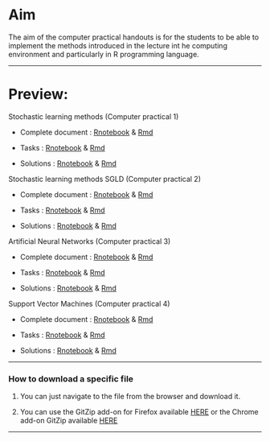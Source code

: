<!-- -------------------------------------------------------------------------------- -->

<!-- Copyright 2021 Georgios Karagiannis -->

<!-- georgios.karagiannis@durham.ac.uk -->
<!-- Associate Professor -->
<!-- Department of Mathematical Sciences, Durham University, Durham,  UK  -->

<!-- This file is part of Bayesian_Statistics_Michaelmas_2021 (MATH3341/4031 Bayesian Statistics III/IV) -->
<!-- which is the material of the course (MATH3341/4031 Bayesian Statistics III/IV) -->
<!-- taught by Georgios P. Katagiannis in the Department of Mathematical Sciences   -->
<!-- in the University of Durham  in Michaelmas term in 2019 -->

<!-- Bayesian_Statistics_Michaelmas_2021 is free software: you can redistribute it and/or modify -->
<!-- it under the terms of the GNU General Public License as published by -->
<!-- the Free Software Foundation version 3 of the License. -->

<!-- Bayesian_Statistics_Michaelmas_2021 is distributed in the hope that it will be useful, -->
<!-- but WITHOUT ANY WARRANTY; without even the implied warranty of -->
<!-- MERCHANTABILITY or FITNESS FOR A PARTICULAR PURPOSE.  See the -->
<!-- GNU General Public License for more details. -->

<!-- You should have received a copy of the GNU General Public License -->
<!-- along with Bayesian_Statistics_Michaelmas_2021  If not, see <http://www.gnu.org/licenses/>. -->

<!-- -------------------------------------------------------------------------------- -->

<!-- -------------------------------------------------------------------------------- -->

<!-- Copyright 2019 Georgios Karagiannis -->

<!-- georgios.karagiannis@durham.ac.uk -->
<!-- Assistant Professor -->
<!-- Department of Mathematical Sciences, Durham University, Durham,  UK  -->

<!-- This file is part of Bayesian_Statistics (MATH3341/4031 Bayesian Statistics III/IV) -->
<!-- which is the material of the course (MATH3341/4031 Bayesian Statistics III/IV) -->
<!-- taught by Georgios P. Katagiannis in the Department of Mathematical Sciences   -->
<!-- in the University of Durham  in Michaelmas term in 2019 -->

<!-- Bayesian_Statistics is free software: you can redistribute it and/or modify -->
<!-- it under the terms of the GNU General Public License as published by -->
<!-- the Free Software Foundation version 3 of the License. -->

<!-- Bayesian_Statistics is distributed in the hope that it will be useful, -->
<!-- but WITHOUT ANY WARRANTY; without even the implied warranty of -->
<!-- MERCHANTABILITY or FITNESS FOR A PARTICULAR PURPOSE.  See the -->
<!-- GNU General Public License for more details. -->

<!-- You should have received a copy of the GNU General Public License -->
<!-- along with Bayesian_Statistics  If not, see <http://www.gnu.org/licenses/>. -->

<!-- -------------------------------------------------------------------------------- -->


Aim
===

The aim of the computer practical handouts is for the students to be able to implement the methods introduced in the lecture int he computing environment and particularly in R programming language. 

------------------------------------------------------------------------

Preview:
========

Stochastic learning methods (Computer practical 1)

-   Complete document : [Rnotebook](http://htmlpreview.github.io/?https://github.com/georgios-stats/Machine_Learning_and_Neural_Networks_III_Epiphany_2023/blob/main/Computer_practical/Stochastic_learning_methods.nb.html) & [Rmd](https://github.com/georgios-stats/Machine_Learning_and_Neural_Networks_III_Epiphany_2023/blob/main/Computer_practical/Stochastic_learning_methods.Rmd)  

-   Tasks : [Rnotebook](http://htmlpreview.github.io/?https://github.com/georgios-stats/Machine_Learning_and_Neural_Networks_III_Epiphany_2023/blob/main/Computer_practical/Stochastic_learning_methods_tasks.nb.html) & [Rmd](https://github.com/georgios-stats/Machine_Learning_and_Neural_Networks_III_Epiphany_2023/blob/main/Computer_practical/Stochastic_learning_methods_tasks.Rmd)  

-   Solutions : [Rnotebook](http://htmlpreview.github.io/?https://github.com/georgios-stats/Machine_Learning_and_Neural_Networks_III_Epiphany_2023/blob/main/Computer_practical/Stochastic_learning_methods_tasks.nb.html) & [Rmd](https://github.com/georgios-stats/Machine_Learning_and_Neural_Networks_III_Epiphany_2023/blob/main/Computer_practical/Stochastic_learning_methods_solutions.Rmd)  

Stochastic learning methods SGLD (Computer practical 2)

-   Complete document : [Rnotebook](http://htmlpreview.github.io/?https://github.com/georgios-stats/Machine_Learning_and_Neural_Networks_III_Epiphany_2023/blob/main/Computer_practical/Stochastic_gradient_langevin_dynamics.nb.html) & [Rmd](https://github.com/georgios-stats/Machine_Learning_and_Neural_Networks_III_Epiphany_2023/blob/main/Computer_practical/Stochastic_gradient_langevin_dynamics.Rmd)  

-   Tasks : [Rnotebook](http://htmlpreview.github.io/?https://github.com/georgios-stats/Machine_Learning_and_Neural_Networks_III_Epiphany_2023/blob/main/Computer_practical/Stochastic_gradient_langevin_dynamics_tasks.nb.html) & [Rmd](https://github.com/georgios-stats/Machine_Learning_and_Neural_Networks_III_Epiphany_2023/blob/main/Computer_practical/Stochastic_gradient_langevin_dynamics_tasks.Rmd)  

-   Solutions : [Rnotebook](http://htmlpreview.github.io/?https://github.com/georgios-stats/Machine_Learning_and_Neural_Networks_III_Epiphany_2023/blob/main/Computer_practical/Stochastic_gradient_langevin_dynamics_solutions.nb.html) & [Rmd](https://github.com/georgios-stats/Machine_Learning_and_Neural_Networks_III_Epiphany_2023/blob/main/Computer_practical/Stochastic_gradient_langevin_dynamics_solutions.Rmd)  

Artificial Neural Networks (Computer practical 3)

-   Complete document : [Rnotebook](http://htmlpreview.github.io/?https://github.com/georgios-stats/Machine_Learning_and_Neural_Networks_III_Epiphany_2023/blob/main/Computer_practical/Artificial_Neural_Networks.nb.html) & [Rmd](https://github.com/georgios-stats/Machine_Learning_and_Neural_Networks_III_Epiphany_2023/blob/main/Computer_practical/Artificial_Neural_Networks.Rmd)  

-   Tasks : [Rnotebook](http://htmlpreview.github.io/?https://github.com/georgios-stats/Machine_Learning_and_Neural_Networks_III_Epiphany_2023/blob/main/Computer_practical/Artificial_Neural_Networks_tasks.nb.html) & [Rmd](https://github.com/georgios-stats/Machine_Learning_and_Neural_Networks_III_Epiphany_2023/blob/main/Computer_practical/Artificial_Neural_Networks_tasks.Rmd)  

-   Solutions : [Rnotebook](http://htmlpreview.github.io/?https://github.com/georgios-stats/Machine_Learning_and_Neural_Networks_III_Epiphany_2023/blob/main/Computer_practical/Artificial_Neural_Networks_solutions.nb.html) & [Rmd](https://github.com/georgios-stats/Machine_Learning_and_Neural_Networks_III_Epiphany_2023/blob/main/Computer_practical/Artificial_Neural_Networks_solutions.Rmd)  

Support Vector Machines (Computer practical 4)

-   Complete document : [Rnotebook](http://htmlpreview.github.io/?https://github.com/georgios-stats/Machine_Learning_and_Neural_Networks_III_Epiphany_2023/blob/main/Computer_practical/Support_Vector_Machines_solutions.nb.html) & [Rmd](https://github.com/georgios-stats/Machine_Learning_and_Neural_Networks_III_Epiphany_2023/blob/main/Computer_practical/Support_Vector_Machines_solutions.Rmd)  

-   Tasks : [Rnotebook](http://htmlpreview.github.io/?https://github.com/georgios-stats/Machine_Learning_and_Neural_Networks_III_Epiphany_2023/blob/main/Computer_practical/Support_Vector_Machines_tasks.nb.html) & [Rmd](https://github.com/georgios-stats/Machine_Learning_and_Neural_Networks_III_Epiphany_2023/blob/main/Computer_practical/Support_Vector_Machines_tasks.Rmd)  

-   Solutions : [Rnotebook](http://htmlpreview.github.io/?https://github.com/georgios-stats/Machine_Learning_and_Neural_Networks_III_Epiphany_2023/blob/main/Computer_practical/Support_Vector_Machines_solutions.nb.html) & [Rmd](https://github.com/georgios-stats/Machine_Learning_and_Neural_Networks_III_Epiphany_2023/blob/main/Computer_practical/Support_Vector_Machines_solutions.Rmd)  

------------------------------------------------------------------------


### How to download a specific file

1. You can just navigate to the file from the browser and download it.

2. You can use the GitZip add-on for Firefox available [HERE](https://www.google.com/url?sa=t&rct=j&q=&esrc=s&source=web&cd=3&cad=rja&uact=8&ved=2ahUKEwias52xjd3nAhXPUs0KHeXHCEUQFjACegQIAhAB&url=https%3A%2F%2Faddons.mozilla.org%2Fen-US%2Ffirefox%2Faddon%2Fgitzip%2F&usg=AOvVaw37servrJ29tuNcx9dIQDqy) or the Chrome add-on GitZip available [HERE](https://www.google.com/url?sa=t&rct=j&q=&esrc=s&source=web&cd=2&cad=rja&uact=8&ved=2ahUKEwias52xjd3nAhXPUs0KHeXHCEUQFjABegQIARAB&url=https%3A%2F%2Fchrome.google.com%2Fwebstore%2Fdetail%2Fgitzip-for-github%2Fffabmkklhbepgcgfonabamgnfafbdlkn%3Fhl%3Den&usg=AOvVaw1Pn3VXuXz1Fphl7dsPEhDS)


------------------------------------------------------------------------
